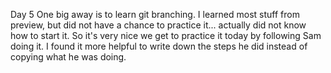 Day 5
One big away is to learn git branching. I learned most stuff from preview, but did not have a chance to practice it... actually did not know how to start it. So it's very nice we get to practice it today by following Sam doing it. I found it more helpful to write down the steps he did instead of copying what he was doing. 
